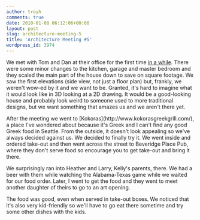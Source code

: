 ```yaml
---
author: troyh
comments: true
date: 2010-01-08 06:12:06+00:00
layout: post
slug: architecture-meeting-5
title: 'Architecture Meeting #5'
wordpress_id: 3974
---
```


We met with Tom and Dan at their office for the first time [in a while](http://troyandgay.com/blog/2009/11/24/architects-meeting-4/). There were some minor changes to the kitchen, garage and master bedroom and they scaled the main part of the house down to save on square footage. We saw the first elevations (side view, not just a floor plan) but, frankly, we weren't wow-ed by it and we want to be. Granted, it's hard to imagine what it would look like in 3D looking at a 2D drawing. It would be a good-looking house and probably look weird  to someone used to more traditional designs, but we want something that amazes us and we aren't there yet.
<!-- more -->After the meeting we went to [Kokoras](http://www.kokorasgreekgrill.com/), a place I've wondered about because it's Greek and I can't find any good Greek food in Seattle. From the outside, it doesn't look appealing so we've always decided against us. We decided to finally try it. We went inside and ordered take-out and then went across the street to Beveridge Place Pub, where they don't serve food so encourage you to get take-out and bring it there.

We surprisingly ran into Heather and Larry, Kelly's parents, there. We had a beer with them while watching the Alabama-Texas game while we waited for our food order. Later, I went to get the food and they went to meet another daughter of theirs to go to an art opening.

The food was good, even when served in take-out boxes. We noticed that it's also very kid-friendly so we'll have to go eat there sometime and try some other dishes with the kids.
